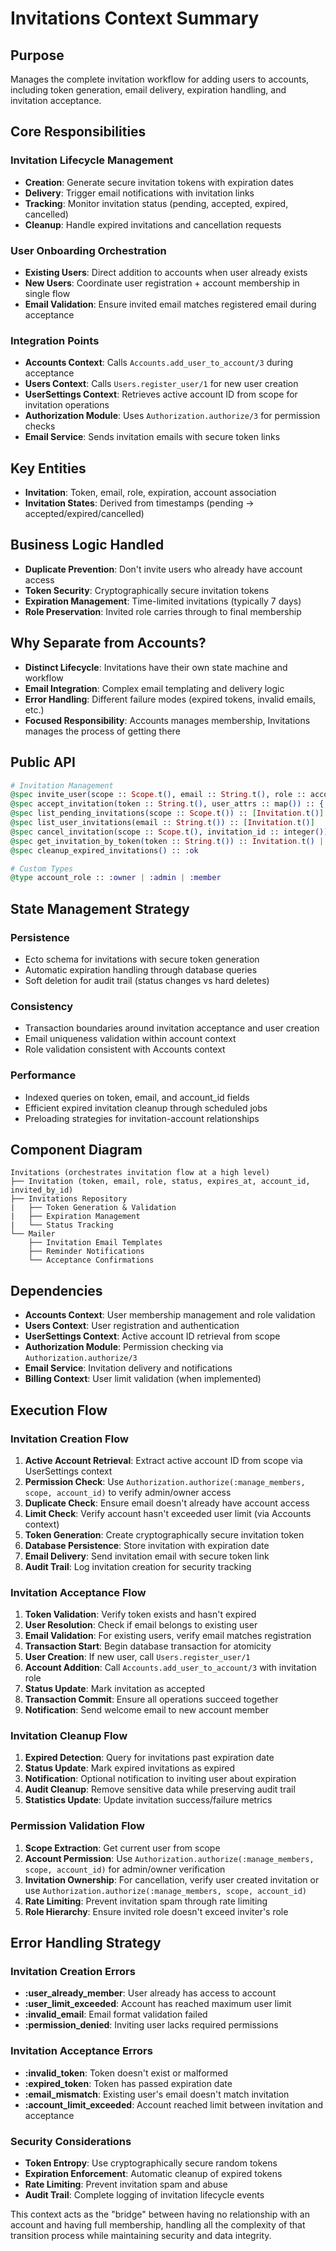 # Invitations Context Summary

## Purpose
Manages the complete invitation workflow for adding users to accounts, including token generation, email delivery, expiration handling, and invitation acceptance.

## Core Responsibilities

### Invitation Lifecycle Management
- **Creation**: Generate secure invitation tokens with expiration dates
- **Delivery**: Trigger email notifications with invitation links
- **Tracking**: Monitor invitation status (pending, accepted, expired, cancelled)
- **Cleanup**: Handle expired invitations and cancellation requests

### User Onboarding Orchestration
- **Existing Users**: Direct addition to accounts when user already exists
- **New Users**: Coordinate user registration + account membership in single flow
- **Email Validation**: Ensure invited email matches registered email during acceptance

### Integration Points
- **Accounts Context**: Calls `Accounts.add_user_to_account/3` during acceptance
- **Users Context**: Calls `Users.register_user/1` for new user creation
- **UserSettings Context**: Retrieves active account ID from scope for invitation operations
- **Authorization Module**: Uses `Authorization.authorize/3` for permission checks
- **Email Service**: Sends invitation emails with secure token links

## Key Entities
- **Invitation**: Token, email, role, expiration, account association
- **Invitation States**: Derived from timestamps (pending → accepted/expired/cancelled)

## Business Logic Handled
- **Duplicate Prevention**: Don't invite users who already have account access
- **Token Security**: Cryptographically secure invitation tokens
- **Expiration Management**: Time-limited invitations (typically 7 days)
- **Role Preservation**: Invited role carries through to final membership

## Why Separate from Accounts?
- **Distinct Lifecycle**: Invitations have their own state machine and workflow
- **Email Integration**: Complex email templating and delivery logic
- **Error Handling**: Different failure modes (expired tokens, invalid emails, etc.)
- **Focused Responsibility**: Accounts manages membership, Invitations manages the process of getting there

## Public API

```elixir
# Invitation Management
@spec invite_user(scope :: Scope.t(), email :: String.t(), role :: account_role()) :: {:ok, Invitation.t()} | {:error, Ecto.Changeset.t() | :user_already_member | :user_limit_exceeded}
@spec accept_invitation(token :: String.t(), user_attrs :: map()) :: {:ok, {User.t(), Member.t()}} | {:error, :invalid_token | :expired_token | :email_mismatch | Ecto.Changeset.t()}
@spec list_pending_invitations(scope :: Scope.t()) :: [Invitation.t()]
@spec list_user_invitations(email :: String.t()) :: [Invitation.t()]
@spec cancel_invitation(scope :: Scope.t(), invitation_id :: integer()) :: {:ok, Invitation.t()} | {:error, :not_found | :not_authorized}
@spec get_invitation_by_token(token :: String.t()) :: Invitation.t() | nil
@spec cleanup_expired_invitations() :: :ok

# Custom Types
@type account_role :: :owner | :admin | :member
```

## State Management Strategy

### Persistence
- Ecto schema for invitations with secure token generation
- Automatic expiration handling through database queries
- Soft deletion for audit trail (status changes vs hard deletes)

### Consistency
- Transaction boundaries around invitation acceptance and user creation
- Email uniqueness validation within account context
- Role validation consistent with Accounts context

### Performance
- Indexed queries on token, email, and account_id fields
- Efficient expired invitation cleanup through scheduled jobs
- Preloading strategies for invitation-account relationships

## Component Diagram

```
Invitations (orchestrates invitation flow at a high level)
├── Invitation (token, email, role, status, expires_at, account_id, invited_by_id)
├── Invitations Repository
|   ├── Token Generation & Validation
|   ├── Expiration Management
|   └── Status Tracking
└── Mailer
    ├── Invitation Email Templates
    ├── Reminder Notifications
    └── Acceptance Confirmations
```

## Dependencies
- **Accounts Context**: User membership management and role validation
- **Users Context**: User registration and authentication
- **UserSettings Context**: Active account ID retrieval from scope
- **Authorization Module**: Permission checking via `Authorization.authorize/3`
- **Email Service**: Invitation delivery and notifications
- **Billing Context**: User limit validation (when implemented)

## Execution Flow

### Invitation Creation Flow
1. **Active Account Retrieval**: Extract active account ID from scope via UserSettings context
2. **Permission Check**: Use `Authorization.authorize(:manage_members, scope, account_id)` to verify admin/owner access
3. **Duplicate Check**: Ensure email doesn't already have account access
4. **Limit Check**: Verify account hasn't exceeded user limit (via Accounts context)
5. **Token Generation**: Create cryptographically secure invitation token
6. **Database Persistence**: Store invitation with expiration date
7. **Email Delivery**: Send invitation email with secure token link
8. **Audit Trail**: Log invitation creation for security tracking

### Invitation Acceptance Flow
1. **Token Validation**: Verify token exists and hasn't expired
2. **User Resolution**: Check if email belongs to existing user
3. **Email Validation**: For existing users, verify email matches registration
4. **Transaction Start**: Begin database transaction for atomicity
5. **User Creation**: If new user, call `Users.register_user/1`
6. **Account Addition**: Call `Accounts.add_user_to_account/3` with invitation role
7. **Status Update**: Mark invitation as accepted
8. **Transaction Commit**: Ensure all operations succeed together
9. **Notification**: Send welcome email to new account member

### Invitation Cleanup Flow
1. **Expired Detection**: Query for invitations past expiration date
2. **Status Update**: Mark expired invitations as expired
3. **Notification**: Optional notification to inviting user about expiration
4. **Audit Cleanup**: Remove sensitive data while preserving audit trail
5. **Statistics Update**: Update invitation success/failure metrics

### Permission Validation Flow
1. **Scope Extraction**: Get current user from scope
2. **Account Permission**: Use `Authorization.authorize(:manage_members, scope, account_id)` for admin/owner verification
3. **Invitation Ownership**: For cancellation, verify user created invitation or use `Authorization.authorize(:manage_members, scope, account_id)`
4. **Rate Limiting**: Prevent invitation spam through rate limiting
5. **Role Hierarchy**: Ensure invited role doesn't exceed inviter's role

## Error Handling Strategy

### Invitation Creation Errors
- **:user_already_member**: User already has access to account
- **:user_limit_exceeded**: Account has reached maximum user limit
- **:invalid_email**: Email format validation failed
- **:permission_denied**: Inviting user lacks required permissions

### Invitation Acceptance Errors
- **:invalid_token**: Token doesn't exist or malformed
- **:expired_token**: Token has passed expiration date
- **:email_mismatch**: Existing user's email doesn't match invitation
- **:account_limit_exceeded**: Account reached limit between invitation and acceptance

### Security Considerations
- **Token Entropy**: Use cryptographically secure random tokens
- **Expiration Enforcement**: Automatic cleanup of expired tokens
- **Rate Limiting**: Prevent invitation spam and abuse
- **Audit Trail**: Complete logging of invitation lifecycle events

This context acts as the "bridge" between having no relationship with an account and having full membership, handling all the complexity of that transition process while maintaining security and data integrity.